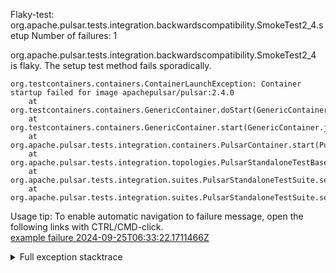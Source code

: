         
Flaky-test: org.apache.pulsar.tests.integration.backwardscompatibility.SmokeTest2_4.setup
Number of failures: 1

org.apache.pulsar.tests.integration.backwardscompatibility.SmokeTest2_4 is flaky. The setup test method fails sporadically.

```
org.testcontainers.containers.ContainerLaunchException: Container startup failed for image apachepulsar/pulsar:2.4.0
	at org.testcontainers.containers.GenericContainer.doStart(GenericContainer.java:349)
	at org.testcontainers.containers.GenericContainer.start(GenericContainer.java:322)
	at org.apache.pulsar.tests.integration.containers.PulsarContainer.start(PulsarContainer.java:251)
	at org.apache.pulsar.tests.integration.topologies.PulsarStandaloneTestBase.startCluster(PulsarStandaloneTestBase.java:87)
	at org.apache.pulsar.tests.integration.suites.PulsarStandaloneTestSuite.setUpCluster(PulsarStandaloneTestSuite.java:39)
	at org.apache.pulsar.tests.integration.suites.PulsarStandaloneTestSuite.setup(PulsarStandaloneTestSuite.java:50)
```

Usage tip: To enable automatic navigation to failure message, open the following links with CTRL/CMD-click.  
[example failure 2024-09-25T06:33:22.1711466Z](https://github.com/apache/pulsar/actions/runs/11027195098/job/30625732589#step:12:4139)  


<details>
<summary>Full exception stacktrace</summary>
<code><pre>
org.testcontainers.containers.ContainerLaunchException: Container startup failed for image apachepulsar/pulsar:2.4.0
	at org.testcontainers.containers.GenericContainer.doStart(GenericContainer.java:349)
	at org.testcontainers.containers.GenericContainer.start(GenericContainer.java:322)
	at org.apache.pulsar.tests.integration.containers.PulsarContainer.start(PulsarContainer.java:251)
	at org.apache.pulsar.tests.integration.topologies.PulsarStandaloneTestBase.startCluster(PulsarStandaloneTestBase.java:87)
	at org.apache.pulsar.tests.integration.suites.PulsarStandaloneTestSuite.setUpCluster(PulsarStandaloneTestSuite.java:39)
	at org.apache.pulsar.tests.integration.suites.PulsarStandaloneTestSuite.setup(PulsarStandaloneTestSuite.java:50)
	at java.base/jdk.internal.reflect.DirectMethodHandleAccessor.invoke(DirectMethodHandleAccessor.java:103)
	at java.base/java.lang.reflect.Method.invoke(Method.java:580)
	at org.testng.internal.invokers.MethodInvocationHelper.invokeMethod(MethodInvocationHelper.java:139)
	at org.testng.internal.invokers.MethodInvocationHelper.invokeMethodConsideringTimeout(MethodInvocationHelper.java:69)
	at org.testng.internal.invokers.ConfigInvoker.invokeConfigurationMethod(ConfigInvoker.java:361)
	at org.testng.internal.invokers.ConfigInvoker.invokeConfigurations(ConfigInvoker.java:296)
	at org.testng.internal.invokers.TestMethodWorker.invokeBeforeClassMethods(TestMethodWorker.java:180)
	at org.testng.internal.invokers.TestMethodWorker.run(TestMethodWorker.java:122)
	at java.base/java.util.ArrayList.forEach(ArrayList.java:1596)
	at org.testng.TestRunner.privateRun(TestRunner.java:829)
	at org.testng.TestRunner.run(TestRunner.java:602)
	at org.testng.SuiteRunner.runTest(SuiteRunner.java:437)
	at org.testng.SuiteRunner.runSequentially(SuiteRunner.java:431)
	at org.testng.SuiteRunner.privateRun(SuiteRunner.java:391)
	at org.testng.SuiteRunner.run(SuiteRunner.java:330)
	at org.testng.SuiteRunnerWorker.runSuite(SuiteRunnerWorker.java:52)
	at org.testng.SuiteRunnerWorker.run(SuiteRunnerWorker.java:95)
	at org.testng.TestNG.runSuitesSequentially(TestNG.java:1256)
	at org.testng.TestNG.runSuitesLocally(TestNG.java:1176)
	at org.testng.TestNG.runSuites(TestNG.java:1099)
	at org.testng.TestNG.run(TestNG.java:1067)
	at org.apache.maven.surefire.testng.TestNGExecutor.run(TestNGExecutor.java:308)
	at org.apache.maven.surefire.testng.TestNGXmlTestSuite.execute(TestNGXmlTestSuite.java:71)
	at org.apache.maven.surefire.testng.TestNGProvider.invoke(TestNGProvider.java:113)
	at org.apache.maven.surefire.booter.ForkedBooter.runSuitesInProcess(ForkedBooter.java:385)
	at org.apache.maven.surefire.booter.ForkedBooter.execute(ForkedBooter.java:162)
	at org.apache.maven.surefire.booter.ForkedBooter.run(ForkedBooter.java:507)
	at org.apache.maven.surefire.booter.ForkedBooter.main(ForkedBooter.java:495)
Caused by: org.rnorth.ducttape.RetryCountExceededException: Retry limit hit with exception
	at org.rnorth.ducttape.unreliables.Unreliables.retryUntilSuccess(Unreliables.java:88)
	at org.testcontainers.containers.GenericContainer.doStart(GenericContainer.java:334)
	... 33 more
Caused by: org.testcontainers.containers.ContainerLaunchException: Could not create/start container
	at org.testcontainers.containers.GenericContainer.tryStart(GenericContainer.java:553)
	at org.testcontainers.containers.GenericContainer.lambda$doStart$0(GenericContainer.java:344)
	at org.rnorth.ducttape.unreliables.Unreliables.retryUntilSuccess(Unreliables.java:81)
	... 34 more
Caused by: org.testcontainers.containers.ContainerLaunchException: Timed out waiting for URL to be accessible (http://localhost:32773/admin/v2/namespaces/public/default should return HTTP [200])
	at org.testcontainers.containers.wait.strategy.HttpWaitStrategy.waitUntilReady(HttpWaitStrategy.java:320)
	at org.testcontainers.containers.wait.strategy.AbstractWaitStrategy.waitUntilReady(AbstractWaitStrategy.java:52)
	at org.testcontainers.containers.GenericContainer.waitUntilContainerStarted(GenericContainer.java:964)
	at org.testcontainers.containers.GenericContainer.tryStart(GenericContainer.java:490)
	... 36 more
Caused by: org.rnorth.ducttape.TimeoutException: Timeout waiting for result with exception
	at org.rnorth.ducttape.unreliables.Unreliables.retryUntilSuccess(Unreliables.java:54)
	at org.testcontainers.containers.wait.strategy.HttpWaitStrategy.waitUntilReady(HttpWaitStrategy.java:252)
	... 39 more
Caused by: java.lang.RuntimeException: HTTP response code was: 404
	at org.testcontainers.containers.wait.strategy.HttpWaitStrategy.lambda$null$6(HttpWaitStrategy.java:296)
	at org.rnorth.ducttape.ratelimits.RateLimiter.doWhenReady(RateLimiter.java:27)
	at org.testcontainers.containers.wait.strategy.HttpWaitStrategy.lambda$waitUntilReady$7(HttpWaitStrategy.java:257)
	at org.rnorth.ducttape.unreliables.Unreliables.lambda$retryUntilSuccess$0(Unreliables.java:43)
	at java.base/java.util.concurrent.FutureTask.run(FutureTask.java:317)
	at java.base/java.util.concurrent.ThreadPoolExecutor.runWorker(ThreadPoolExecutor.java:1144)
	at java.base/java.util.concurrent.ThreadPoolExecutor$Worker.run(ThreadPoolExecutor.java:642)
	at java.base/java.lang.Thread.run(Thread.java:1583)

</pre></code>
</details>

